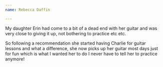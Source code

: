 ```yaml
---
name: Rebecca Daffin

---
```


My daughter Erin had come to a bit of a dead end with her guitar and was very close to giving it up, not bothering to practice etc etc.

So following a recommendation she started having Charlie for guitar lessons and what a difference, she now picks up her guitar most days just for fun which is what I wanted her to do I never have to tell her to practice anymore!